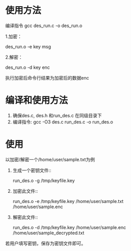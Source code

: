 使用方法
=========

编译指令 gcc des_run.c -o des_run.o

1.加密：

des_run.o -e key msg

2.解密：

des_run.o -d key enc

执行加密后命令行结果为加密后的数据enc































编译和使用方法
==========================

1. 确保des.c, des.h 和run_des.c 在同级目录下
2. 编译指令: gcc -O3 des.c run_des.c -o run_des.o   

使用
=====
以加密/解密一个/home/user/sample.txt为例

1. 生成一个密钥文件::

    run_des.o -g /tmp/keyfile.key
2. 加密此文件::

    run_des.o -e /tmp/keyfile.key /home/user/sample.txt /home/user/sample.enc
3. 解密此文件::

    run_des.o -d /tmp/keyfile.key /home/user/sample.enc /home/user/sample_decrypted.txt
    
若用户填写密钥，保存为密钥文件即可。


